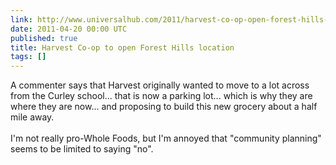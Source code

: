 ```yaml
---
link: http://www.universalhub.com/2011/harvest-co-op-open-forest-hills-location
date: 2011-04-20 00:00 UTC
published: true
title: Harvest Co-op to open Forest Hills location
tags: []
---
```


A commenter says that Harvest originally wanted to move to a lot across from the Curley school... that is now a parking lot... which is why they are where they are now... and proposing to build this new grocery about a half mile away. <br><br>I'm not really pro-Whole Foods, but I'm annoyed that "community planning" seems to be limited to saying "no".
